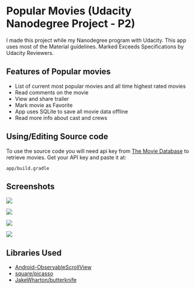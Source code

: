 # Popular Movies (Udacity Nanodegree Project - P2)

I made this project while my Nanodegree program with Udacity. This app uses most of the Material guidelines.
Marked Exceeds Specifications by Udacity Reviewers.

## Features of Popular movies

- List of current most popular movies and all time highest rated movies
- Read comments on the movie
- View and share trailer
- Mark movie as Favorite
- App uses SQLite to save all movie data offline
- Read more info about cast and crews

## Using/Editing Source code
To use the source code you will need api key from [The Movie Database](https://www.themoviedb.org/documentation/api) to retrieve movies. Get your API key and paste it at:

```
app/build.gradle
```

## Screenshots

![](../master/screenshots/phone-port-main.png)

![](../master/screenshots/phone-port-detail.png)

![](../master/screenshots/phone-land-detail.png)

![](../master/screenshots/tablet-land-main.png)

## Libraries Used
- [Android-ObservableScrollView](https://github.com/ksoichiro/Android-ObservableScrollView)
- [square/picasso](https://github.com/square/picasso)
- [JakeWharton/butterknife](https://github.com/JakeWharton/butterknife)